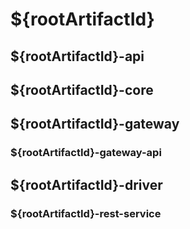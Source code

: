 # ${rootArtifactId}

## ${rootArtifactId}-api

## ${rootArtifactId}-core

## ${rootArtifactId}-gateway

### ${rootArtifactId}-gateway-api

## ${rootArtifactId}-driver

### ${rootArtifactId}-rest-service
